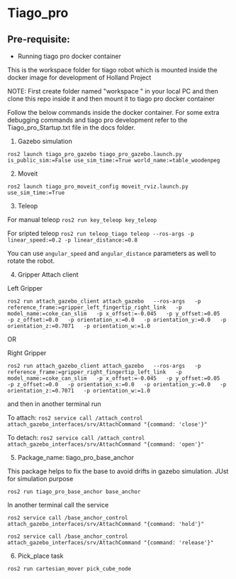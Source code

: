 # Tiago_pro

## Pre-requisite:

- Running tiago pro docker container

This is the workspace folder for tiago robot which is mounted inside the docker image for development of Holland Project

NOTE: First create folder named "workspace " in your local PC and then clone this repo inside it and then mount it to tiago pro docker container

Follow the below commands inside the docker container. For some extra debugging commands and tiago pro development refer to the Tiago_pro_Startup.txt file in the docs folder.

1. Gazebo simulation

`ros2 launch tiago_pro_gazebo tiago_pro_gazebo.launch.py is_public_sim:=False use_sim_time:=True world_name:=table_woodenpeg`

2. Moveit

`ros2 launch tiago_pro_moveit_config moveit_rviz.launch.py use_sim_time:=True`

3. Teleop

For manual teleop `ros2 run key_teleop key_teleop`

For sripted teleop `ros2 run teleop_tiago teleop --ros-args -p linear_speed:=0.2 -p linear_distance:=0.8`

You can use `angular_speed` and `angular_distance` parameters as well to rotate the robot.

4. Gripper Attach client

Left Gripper

`ros2 run attach_gazebo_client attach_gazebo   --ros-args   -p reference_frame:=gripper_left_fingertip_right_link   -p model_name:=coke_can_slim   -p x_offset:=-0.045   -p y_offset:=0.05   -p z_offset:=0.0   -p orientation_x:=0.0   -p orientation_y:=0.0   -p orientation_z:=0.7071   -p orientation_w:=1.0`

OR

Right Gripper

`ros2 run attach_gazebo_client attach_gazebo   --ros-args   -p reference_frame:=gripper_right_fingertip_left_link   -p model_name:=coke_can_slim   -p x_offset:=-0.045   -p y_offset:=0.05   -p z_offset:=0.0   -p orientation_x:=0.0   -p orientation_y:=0.0   -p orientation_z:=0.7071   -p orientation_w:=1.0`

and then in another terminal run

To attach: `ros2 service call /attach_control attach_gazebo_interfaces/srv/AttachCommand "{command: 'close'}"`

To detach: `ros2 service call /attach_control attach_gazebo_interfaces/srv/AttachCommand "{command: 'open'}"`

5. Package_name: tiago_pro_base_anchor

This package helps to fix the base to avoid drifts in gazebo simulation. JUst for simulation purpose

`ros2 run tiago_pro_base_anchor base_anchor`

In another terminal call the service

`ros2 service call /base_anchor_control attach_gazebo_interfaces/srv/AttachCommand "{command: 'hold'}"`

`ros2 service call /base_anchor_control attach_gazebo_interfaces/srv/AttachCommand "{command: 'release'}"`

6. Pick_place task

`ros2 run cartesian_mover pick_cube_node`